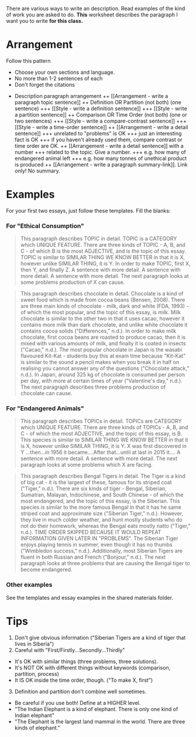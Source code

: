 There are various ways to write an description. Read examples of the kind of work you are asked to do. __This__ worksheet describes the paragraph I want you to write __for this class.__

# Arrangement
Follow this pattern
* Choose your own sections and language.
* No more than 1-2 sentences of each
* Don't forget the citations

+ Description paragraph arrangement
++ [[Arrangement - write a paragraph topic sentence]]
++ Definition OR Partition (not both) (one sentence)
+++ [[Style - write a definition sentence]]
+++ [[Style - write a partition sentence]] 
++ Comparison OR Time Order (not both) (one or two sentences)
+++ [[Style - write a compare-contrast sentence]] 
+++ [[Style - write a time-order sentence]]
++ [[Arrangement - write a detail sentence]] 
+++ unrelated to "problems" is OK
+++ just an interesting fact is OK
+++ if you haven't already used them, compare contrast or time order are OK. 
++ [[Arrangement - write a detail sentence]] with a number
+++ related to the topic. Give a number.
+++ e.g. how many of endangered animal left
+++ e.g. how many tonnes of unethical product is produced
++ [[Arrangement - write a paragraph summary-link]]. Link only! No summary. 


# Examples
For your first two essays, just follow these templates. Fill the blanks:

### For "Ethical Consumption"
>This paragraph describes TOPIC in detail. TOPIC is a CATEGORY which UNIQUE FEATURE. There are three kinds of TOPIC - A, B, and C - of which B is the most ADJECTIVE, and is the topic of this essay. TOPIC is similar to SIMILAR THING WE KNOW BETTER in that it is X, however unlike SIMILAR THING, it is Y. In order to make TOPIC, first X, then Y, and finally Z.  A sentence with more detail. A sentence with more detail. A sentence with more detail. The next paragraph looks at some problems production of X can cause.

>This paragraph describes chocolate in detail. Chocolate is a kind of sweet food which is made from cocoa beans (Bensen, 2008). There are three main kinds of chocolate - milk, dark and white (FDA, 1993) - of which the most popular, and the topic of this essay, is milk. Milk chocolate is similar to the other two in that it uses cacao, however it contains more milk than dark chocolate, and unlike white chocolate it contains cocoa solids ("Differences," n.d.). In order to make milk chocolate, first cocoa beans are roasted to produce cacao, then it is mixed with various amounts of milk, and finally it is coated in insects ("Cacao," n.d.). The most popular chocolate in Japan is the wasabi flavoured Kit-Kat - students buy this at exam time because "Kit-Kat" is similar to the sound a pencil makes when you break it in half on realising you cannot answer any of the questions ("Chocolate attack," n.d.). In Japan, around 325 kg of chocolate is consumed per person per day, with more at certain times of year ("Valentine's day," n.d.). The next paragraph describes three problems production of chocolate can cause.

### For "Endangered Animals"
>This paragraph describes TOPICs in detail. TOPICs are CATEGORY which UNIQUE FEATURE. There are three kinds of TOPICs - A, B, and C - of which the most ADJECTIVE, and the topic of this essay, is B. This species is similar to SIMILAR THING WE KNOW BETTER in that it is X, however unlike SIMILAR THING, it is Y. X was first discovered in Y ...then...in 1956 it became....After that...until at last in 2015 it.... A sentence with more detail. A sentence with more detail. The next paragraph looks at some problems which X are facing.

>This paragraph describes Bengal Tigers in detail. The Tiger is a kind of big cat - it is the largest of these, famous for its striped coat ("Tiger," n.d.). There are six kinds of tiger - Bengal, Siberian, Sumatran, Malayan, Indochinese, and South Chinese - of which the most endangered, and the topic of this essay, is the Siberian. This species is similar to the more famous Bengal in that it has he same striped coat and approximate size ("Siberian Tiger," n.d.). However, they live in much colder weather, and hunt mostly students who do not do their homework, whereas the Bengal eats mostly natto ("Tiger," n.d.). TIME ORDER SKIPPED BECAUSE IT WOULD REPEAT INFORMATION GIVEN LATER IN "PROBLEMS". The Siberian Tiger enjoys playing tennis in summer, even though it has no thumbs ("Wimbledon success," n.d.). Additionally, most Siberian Tigers are fluent in both Russian and French ("Bonjour," n.d.). The next paragraph looks at three problems that are causing the Bengal tiger to become endangered.

### Other examples
See the templates and essay examples in the shared materials folder. 

# Tips
1) Don't give obvious information ("Siberian Tigers are a kind of tiger that lives in Siberia")
2) Careful with "First/Firstly...Secondly...Thirdly" 
* It's OK with similar things (three problems, three solutions). 
* It's NOT OK with different things without keywords (comparison, partition, process)
* It IS OK inside the time order, though. ("To make X, first")
3) Definition and partition don't combine well sometimes. 
* Be careful if you use both! Define at a HIGHER level. 
* "The Indian Elephant is a kind of elephant. There is only one kind of Indian elephant"
* "The Elephant is the largest land mammal in the world. There are three kinds of elephant."